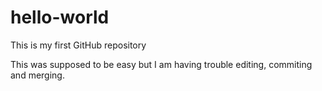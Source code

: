 # hello-world
This is my first GitHub repository

This was supposed to be easy but I am having trouble editing, commiting and merging.

